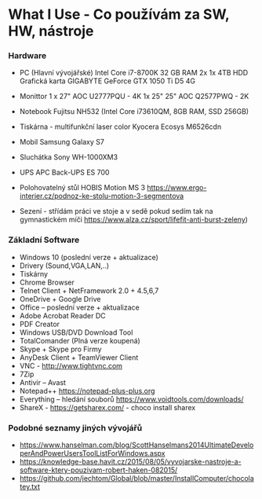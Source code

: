 # What I Use - Co používám za SW, HW, nástroje
### Hardware
- PC (Hlavní vývojářské)
	Intel Core i7-8700K
	32 GB RAM
	2x 
	1x 4TB HDD
	Grafická karta GIGABYTE GeForce GTX 1050 Ti D5 4G

- Monittor
	1 x 27" AOC U2777PQU - 4K
	1x 25" 25" AOC Q2577PWQ - 2K

- Notebook
	Fujitsu NH532 (Intel Core i73610QM, 8GB RAM, SSD 256GB)

- Tiskárna - multifunkční laser color
	Kyocera Ecosys M6526cdn

- Mobil 
	Samsung Galaxy S7

- Sluchátka
	Sony WH-1000XM3 

- UPS
	APC Back-UPS ES 700

- Polohovatelný stůl	HOBIS Motion MS 3
	https://www.ergo-interier.cz/podnoz-ke-stolu-motion-3-segmentova
	
- Sezení - střídám práci ve stoje a v sedě pokud sedím tak na gymnastickém míči 
	https://www.alza.cz/sport/lifefit-anti-burst-zeleny)

 

### Základní Software
- Windows 10 (poslední verze + aktualizace)
- Drivery (Sound,VGA,LAN,..)
- Tiskárny
- Chrome Browser
- Telnet Client + NetFramework 2.0 + 4.5,6,7
- OneDrive + Google Drive
- Office – poslední verze + aktualizace
- Adobe Acrobat Reader DC
- PDF Creator
- Windows USB/DVD Download Tool
- TotalComander  (Plná verze koupená)
- Skype + Skype pro Firmy
- AnyDesk Client + TeamViewer Client
- VNC  - http://www.tightvnc.com 
- 7Zip
- Antivir – Avast
- Notepad++ https://notepad-plus-plus.org 
- Everything – hledání souborů https://www.voidtools.com/downloads/ 
- ShareX  - https://getsharex.com/ - choco install sharex



### Podobné seznamy jiných vývojářů
- https://www.hanselman.com/blog/ScottHanselmans2014UltimateDeveloperAndPowerUsersToolListForWindows.aspx 
- https://knowledge-base.havit.cz/2015/08/05/vyvojarske-nastroje-a-software-ktery-pouzivam-robert-haken-082015/ 
- https://github.com/jechtom/Global/blob/master/InstallComputer/chocolatey.txt 

<!--stackedit_data:
eyJoaXN0b3J5IjpbLTM3MTc3NDI1Miw5MTYwNTg5NiwxODE4MT
IwMDIzLC0xNTc1NzIxMzY4XX0=
-->